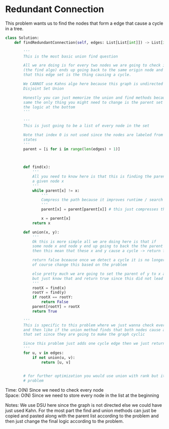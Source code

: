 # Redundant Connection 

This problem wants us to find the nodes that form a edge that cause a cycle in a tree.


```Python
class Solution:
    def findRedundantConnection(self, edges: List[List[int]]) -> List[int]:

        '''
        This is the most basic union find question 

        All we are doing is for every two nodes we are going to check if their parents
        (the find algo) ends up going back to the same origin node and if so then we know 
        that this edge set is the thing causing a cycle. 

        We CANNOT use Kahns algo here because this graph is undirected so we need to use 
        Disjoint Set Union 

        Honestly you can just memorize the union and find methods because DSU is usually the 
        same the only thing you might need to change is the parent set at the top and 
        the logic at the bottom 
        '''
        
        '''
        This is just going to be a list of every node in the set 

        Note that index 0 is not used since the nodes are labeled from 1->n as the problem 
        states
        '''
        parent = [i for i in range(len(edges) + 1)]


        
        def find(x):
            '''
            All you need to know here is that this is finding the parent node of
            a given node x 
            '''
            while parent[x] != x:
                '''
                Compress the path because it improves runtime / search speed
                '''
                parent[x] = parent[parent[x]] # this just compresses the path over time

                x = parent[x]
            return x

        def union(x, y):
            '''
            Ok this is more simple all we are doing here is that if
            some node x and node y end up going to back the the parent node
            then this mean that these x and y cause a cycle -> return false

            return false bceause once we detect a cycle it is no longer aclyclic, 
            of course change this based on the problem 

            else pretty much we are going to set the parent of y to x after idk why
            but just know that and return true since this did not lead to a cycle 
            '''
            rootX = find(x)
            rootY = find(y)
            if rootX == rootY:
                return False
            parent[rootY] = rootX 
            return True

        '''
        This is specific to this problem where we just wanna check every edge pair 
        and then like if the union method finds that both nodes cause a cycle just return 
        that set since they are going to make the graph cyclic

        Since this problem just adds one cycle edge then we just return that 
        '''
        for u, v in edges:
            if not union(u, v):
                return [u, v]


        # for further optimization you would use union with rank but its overkill for this 
        # problem
```
Time: O(N) Since we need to check every node<br>
Space: O(N) Since we need to store every node in the list at the beginning<br>

Notes: We use DSU here since the graph is not directed else we could have just used Kahn. For the most part the find and union methods can just be copied and pasted along with the parent list according to the problem and then just change the final logic according to the problem.
